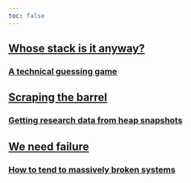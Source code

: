 ```yaml
---
toc: false
---
```


<div class="home grid grid-cols-2" style="view-transition-name: hero;">
  <div class="card">
    <a rel="next" href="./past/2024/02/28/whose-stack-is-it-anyway">
      <h2>Whose stack is it anyway?</h2>
      <h3>A technical guessing game</h3>
    </a>
  </div>
  <div class="card">
    <a rel="next" href="./past/2024/03/15/talking-heaps">
      <h2>Scraping the barrel</h2>
      <h3>Getting research data from heap snapshots</h3>
    </a>
  </div>
  <div class="card">
    <a rel="next" href="./more/2024/07/22/failing-in-the-open">
      <h2>We need failure</h2>
      <h3>How to tend to massively broken systems</h3>
    </a>
  </div>
</div>